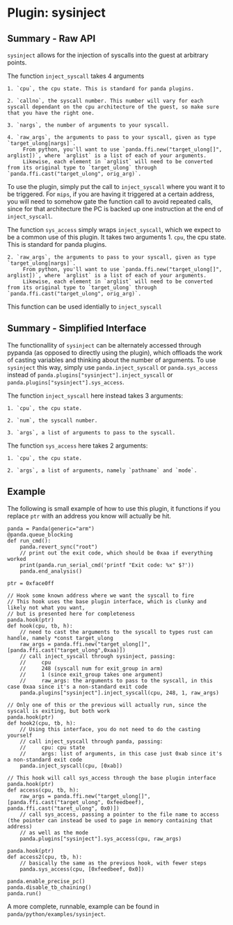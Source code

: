 Plugin: sysinject
===========

Summary - Raw API
------
`sysinject` allows for the injection of syscalls into the guest at arbitrary points. 

The function `inject_syscall` takes 4 arguments

    1. `cpu`, the cpu state. This is standard for panda plugins.

    2. `callno`, the syscall number. This number will vary for each syscall dependant on the cpu architecture of the guest, so make sure that you have the right one.

    3. `nargs`, the number of arguments to your syscall.

    4. `raw_args`, the arguments to pass to your syscall, given as type `target_ulong[nargs]`. 
         From python, you'll want to use `panda.ffi.new("target_ulong[]", arglist])`, where `arglist` is a list of each of your arguments.
         Likewise, each element in `arglist` will need to be converted from its original type to `target_ulong` through `panda.ffi.cast("target_ulong", orig_arg)`.

To use the plugin, simply put the call to `inject_syscall` where you want it to be triggered. For `mips`, if you are having it triggered at a certain address, you will need to somehow gate the function call to avoid repeated calls, since for that architecture the PC is backed up one instruction at the end of `inject_syscall`.

The function `sys_access` simply wraps `inject_syscall`, which we expect to be a common use of this plugin. It takes two arguments
    1. `cpu`, the cpu state. This is standard for panda plugins.

    2. `raw_args`, the arguments to pass to your syscall, given as type `target_ulong[nargs]`. 
         From python, you'll want to use `panda.ffi.new("target_ulong[]", arglist])`, where `arglist` is a list of each of your arguments.
         Likewise, each element in `arglist` will need to be converted from its original type to `target_ulong` through `panda.ffi.cast("target_ulong", orig_arg)`.

This function can be used identially to `inject_syscall`

Summary - Simplified Interface
------

The functionallity of `sysinject` can be alternately accessed through pypanda (as opposed to directly using the plugin), which offloads the work of casting variables and thinking about the number of arguments. To use `sysinject` this way, simply use `panda.inject_syscall` or `panda.sys_access` instead of `panda.plugins["sysinject"].inject_syscall` or `panda.plugins["sysinject"].sys_access`.

The function `inject_syscall` here instead takes 3 arguments:
    
    1. `cpu`, the cpu state.

    2. `num`, the syscall number.

    3. `args`, a list of arguments to pass to the syscall.

The function `sys_access` here takes 2 arguments:

    1. `cpu`, the cpu state.

    2. `args`, a list of arguments, namely `pathname` and `mode`.



Example
------

The following is small example of how to use this plugin, it functions if you replace `ptr` with an address you know will actually be hit.


```from pandare import Panda
panda = Panda(generic="arm")
@panda.queue_blocking
def run_cmd():
    panda.revert_sync("root")
    // print out the exit code, which should be 0xaa if everything worked
    print(panda.run_serial_cmd('printf "Exit code: %x" $?'))
    panda.end_analysis()

ptr = 0xface0ff

// Hook some known address where we want the syscall to fire
// This hook uses the base plugin interface, which is clunky and likely not what you want,
// but is presented here for completeness
panda.hook(ptr)
def hook(cpu, tb, h):
    // need to cast the arguments to the syscall to types rust can handle, namely *const target_ulong
    raw_args = panda.ffi.new("target_ulong[]", [panda.ffi.cast("target_ulong",0xaa)])
    // call inject_syscall through sysinject, passing: 
    //     cpu 
    //     248 (syscall num for exit_group in arm)
    //     1 (since exit_group takes one argument)
    //     raw_args: the arguments to pass to the syscall, in this case 0xaa since it's a non-standard exit code
    panda.plugins["sysinject"].inject_syscall(cpu, 248, 1, raw_args)

// Only one of this or the previous will actually run, since the syscall is exiting, but both work
panda.hook(ptr)
def hook2(cpu, tb, h):
    // Using this interface, you do not need to do the casting yourself
    // call inject_syscall through panda, passing:
    //     cpu: cpu state
    //     args: list of arguments, in this case just 0xab since it's a non-standard exit code
    panda.inject_syscall(cpu, [0xab])
    
// This hook will call sys_access through the base plugin interface
panda.hook(ptr)
def access(cpu, tb, h):
    raw_args = panda.ffi.new("target_ulong[]", [panda.ffi.cast("target_ulong", 0xfeedbeef), panda.ffi.cast("taret_ulong", 0x0)])
    // call sys_access, passing a pointer to the file name to access (the pointer can instead be used to page in memory containing that address)
    // as well as the mode
    panda.plugins["sysinject"].sys_access(cpu, raw_args)
    
panda.hook(ptr)
def access2(cpu, tb, h):
    // basically the same as the previous hook, with fewer steps
    panda.sys_access(cpu, [0xfeedbeef, 0x0])
    
panda.enable_precise_pc()
panda.disable_tb_chaining()
panda.run()
```

A more complete, runnable, example can be found in `panda/python/examples/sysinject`.
